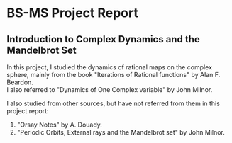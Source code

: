 # BS-MS Project Report
## Introduction to Complex Dynamics and the Mandelbrot Set

In this project, I studied the dynamics of rational maps on the complex sphere, mainly from
the book "Iterations of Rational functions" by Alan F. Beardon.  
I also referred to "Dynamics of One Complex variable" by John Milnor.

I also studied from other sources, but have not referred from them in this project report:
1. "Orsay Notes" by A. Douady.
2. "Periodic Orbits, External rays and the Mandelbrot set" by John Milnor.
